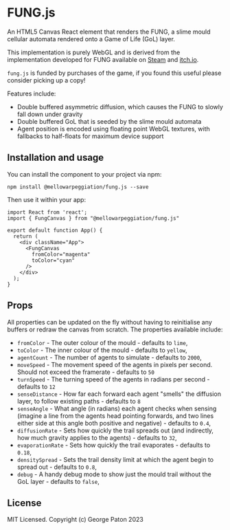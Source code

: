 # FUNG.js
An HTML5 Canvas React element that renders the FUNG, a slime mould cellular automata rendered onto a Game of Life (GoL) layer.

This implementation is purely WebGL and is derived from the implementation developed for FUNG available on [Steam](https://store.steampowered.com/app/2467310/FUNG/) and [itch.io](https://mellowarpeggiation.itch.io/fung).

`fung.js` is funded by purchases of the game, if you found this useful please consider picking up a copy!

Features include:
* Double buffered asymmetric diffusion, which causes the FUNG to slowly fall down under gravity
* Double buffered GoL that is seeded by the slime mould automata
* Agent position is encoded using floating point WebGL textures, with fallbacks to half-floats for maximum device support

## Installation and usage
You can install the component to your project via npm:
```
npm install @mellowarpeggiation/fung.js --save
```

Then use it within your app:
```
import React from 'react';
import { FungCanvas } from "@mellowarpeggiation/fung.js"

export default function App() {
  return (
    <div className="App">
      <FungCanvas
        fromColor="magenta"
        toColor="cyan"
      />
    </div>
  );
}
```

## Props
All properties can be updated on the fly without having to reinitialise any buffers or redraw the canvas from scratch. The properties available include:
* `fromColor` - The outer colour of the mould - defaults to `lime`,
* `toColor` - The inner colour of the mould - defaults to `yellow`,
* `agentCount` - The number of agents to simulate - defaults to `2000`,
* `moveSpeed` - The movement speed of the agents in pixels per second. Should not exceed the framerate - defaults to `50`
* `turnSpeed` - The turning speed of the agents in radians per second - defaults to `12`
* `senseDistance` - How far each forward each agent "smells" the diffusion layer, to follow existing paths - defaults to `8`
* `senseAngle` - What angle (in radians) each agent checks when sensing (imagine a line from the agents head pointing forwards, and two lines either side at this angle both positive and negative) - defaults to `0.4`,
* `diffusionRate` - Sets how quickly the trail spreads out (and indirectly, how much gravity applies to the agents) - defaults to `32`,
* `evaporationRate` - Sets how quickly the trail evaporates - defaults to `0.18`,
* `densitySpread` - Sets the trail density limit at which the agent begin to spread out - defaults to `0.8`,
* `debug` - A handy debug mode to show just the mould trail without the GoL layer - defaults to `false`,

## License
MIT Licensed. Copyright (c) George Paton 2023